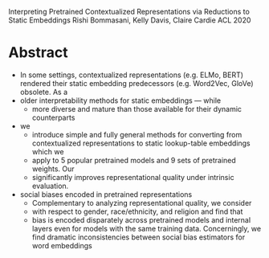 Interpreting Pretrained Contextualized Representations via Reductions to Static Embeddings 
Rishi Bommasani, Kelly Davis, Claire Cardie
ACL 2020

# Abstract

* In some settings, contextualized representations (e.g. ELMo, BERT) rendered
  their static embedding predecessors (e.g. Word2Vec, GloVe) obsolete. As a
* older interpretability methods for static embeddings — while 
  * more diverse and mature than those available for their dynamic counterparts
* we 
  * introduce simple and fully general methods for converting from
    contextualized representations to static lookup-table embeddings which we
  * apply to 5 popular pretrained models and 9 sets of pretrained weights.  Our
  * significantly improves representational quality under intrinsic evaluation.
* social biases encoded in pretrained representations 
  * Complementary to analyzing representational quality, we consider 
  * with respect to gender, race/ethnicity, and religion and find that 
  * bias is encoded disparately across pretrained models and internal layers
    even for models with the same training data. Concerningly, we find 
    dramatic inconsistencies between social bias estimators for word embeddings
